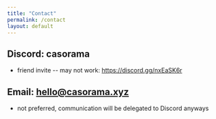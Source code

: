 ```yaml
---
title: "Contact"
permalink: /contact
layout: default
---
```


## Discord: casorama 
* friend invite -- may not work: https://discord.gg/nxEaSK6r
## Email: [hello@casorama.xyz](mailto:hello@casorama.xyz)
 * not preferred, communication will be delegated to Discord anyways
